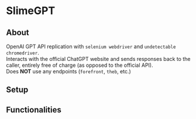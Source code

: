 # SlimeGPT
## About
OpenAI GPT API replication with `selenium webdriver` and `undetectable chromedriver`.  
Interacts with the official ChatGPT website and sends responses back to the caller, entirely free of charge (as opposed to the official API).  
Does **NOT** use any endpoints (`forefront`, `theb`, etc.)
## Setup
## Functionalities

